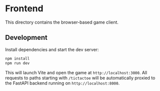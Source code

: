 # Frontend

This directory contains the browser-based game client.

## Development

Install dependencies and start the dev server:

```bash
npm install
npm run dev
```

This will launch Vite and open the game at `http://localhost:3000`.
All requests to paths starting with `/tictactoe` will be automatically
proxied to the FastAPI backend running on `http://localhost:8000`.
